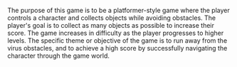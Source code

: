 The purpose of this game is to be a platformer-style game where the player controls a character and collects objects while avoiding obstacles. The player's goal is to collect as many objects as possible to increase their score. The game increases in difficulty as the player progresses to higher levels. The specific theme or objective of the game is to run away from the virus obstacles, and to achieve a high score by successfully navigating the character through the game world.




